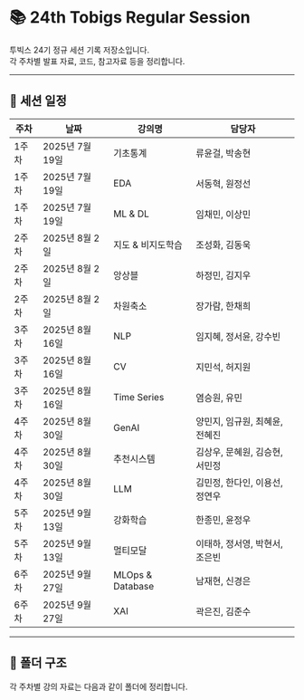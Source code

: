 # 📚 24th Tobigs Regular Session

투빅스 24기 정규 세션 기록 저장소입니다.  
각 주차별 발표 자료, 코드, 참고자료 등을 정리합니다.

---

## 📅 세션 일정

| 주차   | 날짜           | 강의명              | 담당자 |
| ------ | -------------- | ------------------- | ------ |
| 1주차  | 2025년 7월 19일 | 기초통계            | 류윤걸, 박송현 |
| 1주차  | 2025년 7월 19일 | EDA                 | 서동혁, 원정선 |
| 1주차  | 2025년 7월 19일 | ML & DL             | 임채민, 이상민 |
| 2주차  | 2025년 8월 2일  | 지도 & 비지도학습   | 조성화, 김동욱 |
| 2주차  | 2025년 8월 2일  | 앙상블              | 하정민, 김지우 |
| 2주차  | 2025년 8월 2일  | 차원축소            | 장가람, 한채희 |
| 3주차  | 2025년 8월 16일 | NLP                 | 임지혜, 정서윤, 강수빈 |
| 3주차  | 2025년 8월 16일 | CV                  | 지민석, 허지원 |
| 3주차  | 2025년 8월 16일 | Time Series         | 염승원, 유민 |
| 4주차  | 2025년 8월 30일 | GenAI               | 양민지, 임규원, 최혜윤, 전혜진 |
| 4주차  | 2025년 8월 30일 | 추천시스템          | 김상우, 문혜원, 김승현, 서민정 |
| 4주차  | 2025년 8월 30일 | LLM                 | 김민정, 한다인, 이용선, 정연우 |
| 5주차  | 2025년 9월 13일 | 강화학습            | 한종민, 윤정우 |
| 5주차  | 2025년 9월 13일 | 멀티모달            | 이태하, 정서영, 박현서, 조은빈 |
| 6주차  | 2025년 9월 27일 | MLOps & Database    | 남재현, 신경은 |
| 6주차  | 2025년 9월 27일 | XAI                 | 곽은진, 김준수 |

---

## 📂 폴더 구조
각 주차별 강의 자료는 다음과 같이 폴더에 정리합니다.

